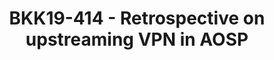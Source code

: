 ---
categories:
- bkk19
description: VPN in AOSP was recently moved to upstream kernel implementation. In
  this session we will see how VPN works in AOSP, how upstreaming was done, and what
  challenges I faced.
image:
  featured: 'true'
  path: /assets/images/featured-images/bkk19/BKK19-414.png
session_attendee_num: '11'
session_id: BKK19-414
session_room: Session Room 3 (Lotus 10)
session_slot:
  end_time: '2019-04-04 11:55:00'
  start_time: '2019-04-04 11:30:00'
session_speakers:
- speaker_bio: 'Kernel developer, working in LCG group as an assignee from TexasInstruments.
    Main areas of expertise are: kernel, U-Boot, AOSP (low-level), bare-metal firmwares,
    Debian. Last few years working mostly with upstream.'
  speaker_company: TexasInstruments
  speaker_image: /assets/images/speakers/bkk19/sam-protsenko.jpg
  speaker_location: Kyiv
  speaker_name: Sam Protsenko
  speaker_position: Software Engineer
  speaker_username: semen.protsenko
session_track: Android
tag: session
tags:
- Networking
title: BKK19-414 - Retrospective on upstreaming VPN in AOSP
---